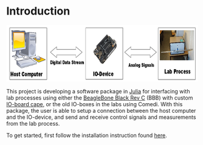 # Introduction
<img src="../fig/labio_overview.png" height="150" width="900">

This project is developing a software package in [Julia](https://julialang.org/)
for interfacing with lab processes using either the [BeagleBone Black Rev C](http://beagleboard.org/) (BBB)
with custom [IO-board cape](https://gitlab.control.lth.se/labdev/ioboards), or the old IO-boxes in the labs using Comedi.
With this package, the user is able to setup a connection between the
host computer and the IO-device, and send and
receive control signals and measurements from the lab process.

To get started, first follow the installation instruction found [here](installation.md).
